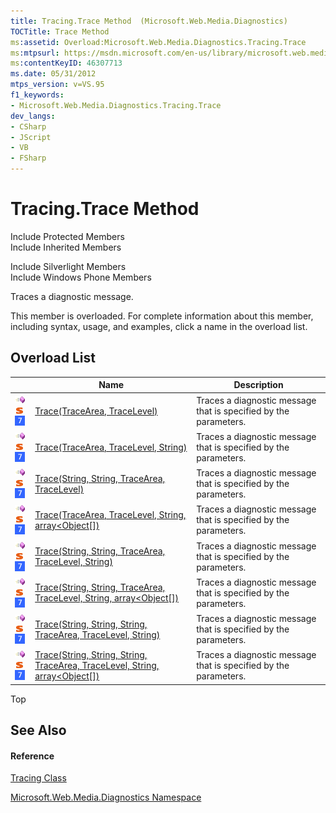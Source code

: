 ```yaml
---
title: Tracing.Trace Method  (Microsoft.Web.Media.Diagnostics)
TOCTitle: Trace Method
ms:assetid: Overload:Microsoft.Web.Media.Diagnostics.Tracing.Trace
ms:mtpsurl: https://msdn.microsoft.com/en-us/library/microsoft.web.media.diagnostics.tracing.trace(v=VS.95)
ms:contentKeyID: 46307713
ms.date: 05/31/2012
mtps_version: v=VS.95
f1_keywords:
- Microsoft.Web.Media.Diagnostics.Tracing.Trace
dev_langs:
- CSharp
- JScript
- VB
- FSharp
---
```


# Tracing.Trace Method

Include Protected Members  
Include Inherited Members  

Include Silverlight Members  
Include Windows Phone Members  

Traces a diagnostic message.

This member is overloaded. For complete information about this member, including syntax, usage, and examples, click a name in the overload list.

## Overload List

||Name|Description|
|--- |--- |--- |
|![Public method](images/Ff728153.pubmethod(en-us,VS.90).gif "Public method") ![Static member](images/Ff728153.static(en-us,VS.90).gif "Static member") ![Supported by Windows Phone](images/Ff728255.slMobile(VS.95).gif "Supported by Windows Phone")|[Trace(TraceArea, TraceLevel)](tracing-trace-method-tracearea-tracelevel-microsoft-web-media-diagnostics_1.md)|Traces a diagnostic message that is specified by the parameters.|
|![Public method](images/Ff728153.pubmethod(en-us,VS.90).gif "Public method") ![Static member](images/Ff728153.static(en-us,VS.90).gif "Static member") ![Supported by Windows Phone](images/Ff728255.slMobile(VS.95).gif "Supported by Windows Phone")|[Trace(TraceArea, TraceLevel, String)](tracing-trace-method-tracearea-tracelevel-string-microsoft-web-media-diagnostics_1.md)|Traces a diagnostic message that is specified by the parameters.|
|![Public method](images/Ff728153.pubmethod(en-us,VS.90).gif "Public method") ![Static member](images/Ff728153.static(en-us,VS.90).gif "Static member") ![Supported by Windows Phone](images/Ff728255.slMobile(VS.95).gif "Supported by Windows Phone")|[Trace(String, String, TraceArea, TraceLevel)](tracing-trace-method-string-string-tracearea-tracelevel-microsoft-web-media-diagnostics_1.md)|Traces a diagnostic message that is specified by the parameters.|
|![Public method](images/Ff728153.pubmethod(en-us,VS.90).gif "Public method") ![Static member](images/Ff728153.static(en-us,VS.90).gif "Static member") ![Supported by Windows Phone](images/Ff728255.slMobile(VS.95).gif "Supported by Windows Phone")|[Trace(TraceArea, TraceLevel, String, array<Object[])](tracing-trace-method-tracearea-tracelevel-string-object%5B%5D-microsoft-web-media-diagnostics_1.md)|Traces a diagnostic message that is specified by the parameters.|
|![Public method](images/Ff728153.pubmethod(en-us,VS.90).gif "Public method") ![Static member](images/Ff728153.static(en-us,VS.90).gif "Static member") ![Supported by Windows Phone](images/Ff728255.slMobile(VS.95).gif "Supported by Windows Phone")|[Trace(String, String, TraceArea, TraceLevel, String)](tracing-trace-method-string-string-tracearea-tracelevel-string-microsoft-web-media-diagnostics_1.md)|Traces a diagnostic message that is specified by the parameters.|
|![Public method](images/Ff728153.pubmethod(en-us,VS.90).gif "Public method") ![Static member](images/Ff728153.static(en-us,VS.90).gif "Static member") ![Supported by Windows Phone](images/Ff728255.slMobile(VS.95).gif "Supported by Windows Phone")|[Trace(String, String, TraceArea, TraceLevel, String, array<Object[])](tracing-trace-method-string-string-tracearea-tracelevel-string-object%5B%5D-microsoft-web-media-diagnostics_1.md)|Traces a diagnostic message that is specified by the parameters.|
|![Public method](images/Ff728153.pubmethod(en-us,VS.90).gif "Public method") ![Static member](images/Ff728153.static(en-us,VS.90).gif "Static member") ![Supported by Windows Phone](images/Ff728255.slMobile(VS.95).gif "Supported by Windows Phone")|[Trace(String, String, String, TraceArea, TraceLevel, String)](tracing-trace-method-string-string-string-tracearea-tracelevel-string-microsoft-web-media-diagnostics_1.md)|Traces a diagnostic message that is specified by the parameters.|
|![Public method](images/Ff728153.pubmethod(en-us,VS.90).gif "Public method") ![Static member](images/Ff728153.static(en-us,VS.90).gif "Static member") ![Supported by Windows Phone](images/Ff728255.slMobile(VS.95).gif "Supported by Windows Phone")|[Trace(String, String, String, TraceArea, TraceLevel, String, array<Object[])](tracing-trace-method-string-string-string-tracearea-tracelevel-string-object%5B%5D-microsoft-web-media-diagnostics_1.md)|Traces a diagnostic message that is specified by the parameters.|


Top

## See Also

#### Reference

[Tracing Class](tracing-class-microsoft-web-media-diagnostics_1.md)

[Microsoft.Web.Media.Diagnostics Namespace](microsoft-web-media-diagnostics-namespace_1.md)

